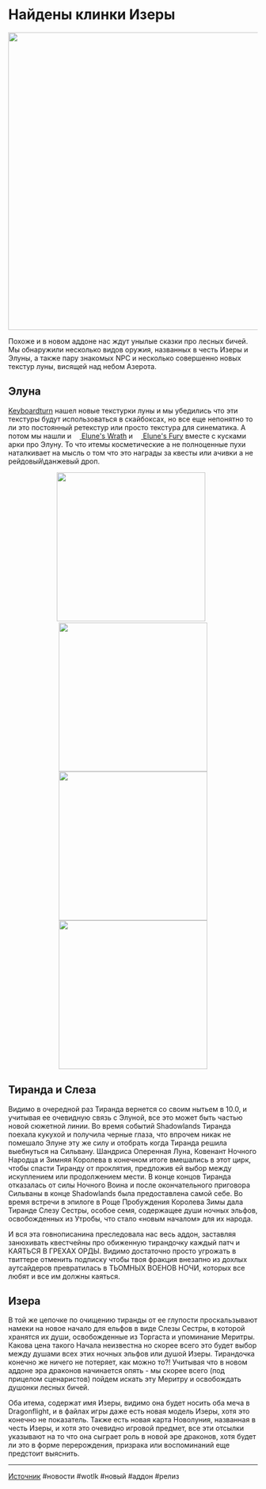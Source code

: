 # Найдены клинки Изеры

<p align="center">
<img src="https://raw.githubusercontent.com/MagicalCow/TrinkIT-News/main/Sources/Assets/WH327780/WH327780-01.png" width="600"/>
</p>  

Похоже и в новом аддоне нас ждут унылые сказки про лесных бичей. Мы обнаружили несколько видов оружия, названных в честь Изеры и Элуны, а также пару знакомых NPC и несколько совершенно новых текстур луны, висящей над небом Азерота.

## Элуна
[Keyboardturn](https://twitter.com/keyboardturn/status/1547714270170730496) нашел новые текстурки луны и мы убедились что эти текстуры будут использоваться в скайбоксах, но все еще непонятно то ли это постоянный ретекстур или просто текстура для синематика. А потом мы нашли и <a href="https://www.wowhead.com/beta/item=190094/elunes-wrath"><img src="https://wow.zamimg.com/images/wow/icons/large/4239134.jpg" width="13" height="13"/> Elune's Wrath</a> и <a href="https://www.wowhead.com/beta/item=190093/elunes-fury"><img src="https://wow.zamimg.com/images/wow/icons/large/4239132.jpg" width="13" height="13"/> Elune's Fury</a> вместе с кусками арки про Элуну. То что итемы косметические а не полноценные пухи наталкивает на мысль о том что это награды за квесты или ачивки а не рейдовый\данжевый дроп.  

<p align="center">
<a href="https://wow.zamimg.com/uploads/screenshots/normal/1068900.png"><img src="https://wow.zamimg.com/uploads/screenshots/normal/1068900.png" width="300"/></a>
 <a href="https://wow.zamimg.com/uploads/screenshots/normal/1068901.png"><img src="https://wow.zamimg.com/uploads/screenshots/normal/1068901.png" width="300"/></a>
<a href="https://wow.zamimg.com/uploads/screenshots/normal/1068898.jpg"><img src="https://wow.zamimg.com/uploads/screenshots/normal/1068898.jpg?maxWidth=1350" width="300"/></a>
<a href="https://wow.zamimg.com/uploads/screenshots/normal/1068899.jpg"><img src="https://wow.zamimg.com/uploads/screenshots/normal/1068899.jpg?maxWidth=1350" width="300"/></a>
</p>

## Тиранда и Слеза
Видимо в очередной раз Тиранда вернется со своим нытьем в 10.0, и учитывая ее очевидную связь с Элуной, все это может быть частью новой сюжетной линии. Во время событий Shadowlands Тиранда поехала кукухой и получила черные глаза, что впрочем никак не помешало Элуне эту же силу и отобрать когда Тиранда решила выебнуться на Сильвану. Шандриса Оперенная Луна, Ковенант Ночного Народца и Зимняя Королева в конечном итоге вмешались в этот цирк, чтобы спасти Тиранду от проклятия, предложив ей выбор между искуплением или продолжением мести. В конце концов Тиранда отказалась от силы Ночного Воина и после окончательного приговора Сильваны в конце Shadowlands была предоставлена самой себе. Во время встречи в эпилоге в Роще Пробуждения Королева Зимы дала Тиранде Слезу Сестры, особое семя, содержащее души ночных эльфов, освобожденных из Утробы, что стало «новым началом» для их народа.

И вся эта говнописанина преследовала нас весь аддон, заставляя занюхивать квестчейны про обиженную тирандочку каждый патч и КАЯТЬСЯ В ГРЕХАХ ОРДЫ. Видимо достаточно просто угрожать в твиттере отменить подписку чтобы твоя фракция внезапно из дохлых аутсайдеров превратилась в ТЬОМНЫХ ВОЕНОВ НОЧИ, которых все любят и все им должны каяться.

## Изера
В той же цепочке по очищению тиранды от ее глупости проскальзывают намеки на новое начало для ельфов в виде Слезы Сестры, в которой хранятся их души, освобожденные из Торгаста и упоминание Меритры. Какова цена такого Начала неизвестна но скорее всего это будет выбор между душами всех этих ночных эльфов или душой Изеры. Тирандочка конечно же ничего не потеряет, как можно то?! Учитывая что в новом аддоне эра драконов начинается опять - мы скорее всего (под прицелом сценаристов) пойдем искать эту Меритру и освобождать душонки лесных бичей.

Оба итема, содержат имя Изеры, видимо она будет носить оба меча в Dragonflight, и в файлах игры даже есть новая модель Изеры, хотя это конечно не показатель. Также есть новая карта Новолуния, названная в честь Изеры, и хотя это очевидно игровой предмет, все эти отсылки указывают на то что она сыграет роль в новой эре драконов, хотя будет ли это в форме перерождения, призрака или воспоминаний еще предстоит выяснить.

---
[Источник](https://www.wowhead.com/news/327780)
#новости #wotlk #новый #аддон #релиз